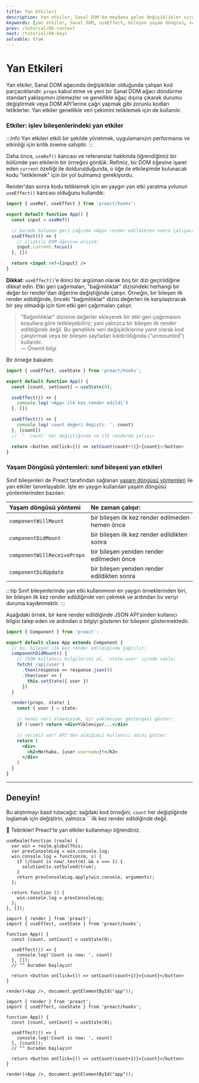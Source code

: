 ```yaml
---
title: Yan Etkileri
description: Yan etkiler, Sanal DOM'da meydana gelen değişiklikler sırasında tetiklenen önemli kod parçacıklarıdır. Bu makalede, işlev bileşenleri ve sınıf bileşenlerinde yan etkilerin nasıl yönetileceğini öğrenin.
keywords: [yan etkiler, Sanal DOM, useEffect, bileşen yaşam döngüsü, veri çekme, Preact]
prev: /tutorial/06-context
next: /tutorial/08-keys
solvable: true
---
```


# Yan Etkileri

Yan etkiler, Sanal DOM ağacında değişiklikler olduğunda çalışan kod parçacıklarıdır. `props` kabul etme ve yeni bir Sanal DOM ağacı döndürme standart yaklaşımını izlemezler ve genellikle ağaç dışına çıkarak durumu değiştirmek veya DOM API'lerine çağrı yapmak gibi zorunlu kodları tetiklerler. Yan etkiler genellikle veri çekimini tetiklemek için de kullanılır.

### Etkiler: işlev bileşenlerindeki yan etkiler

:::info
Yan etkileri etkili bir şekilde yönetmek, uygulamanızın performansı ve etkinliği için kritik öneme sahiptir.
:::

Daha önce, `useRef()` kancası ve referanslar hakkında öğrendiğimiz bir bölümde yan etkilerin bir örneğini gördük. Refimiz, bir DOM öğesine işaret eden `current` özelliği ile doldurulduğunda, o öğe ile etkileşimde bulunacak kodu "tetiklemek" için bir yol bulmamız gerekiyordu.

Render'dan sonra kodu tetiklemek için en yaygın yan etki yaratma yolunun `useEffect()` kancası olduğunu kullandık:

```jsx
import { useRef, useEffect } from 'preact/hooks';

export default function App() {
  const input = useRef()

  // burada bulunan geri çağırma <App> render edildikten sonra çalışacak:
  useEffect(() => {
    // ilişkili DOM öğesine erişim:
    input.current.focus()
  }, [])

  return <input ref={input} />
}
```

**Dikkat**: `useEffect()`'e ikinci bir argüman olarak boş bir dizi geçirildiğine dikkat edin. Etki geri çağırmaları, "bağımlılıklar" dizisindeki herhangi bir değer bir render'dan diğerine değiştiğinde çalışır. Örneğin, bir bileşen ilk render edildiğinde, önceki "bağımlılıklar" dizisi değerleri ile karşılaştıracak bir şey olmadığı için tüm etki geri çağırmaları çalışır.

> "Bağımlılıklar" dizisine değerler ekleyerek bir etki geri çağırmasını koşullara göre tetikleyebiliriz; yani yalnızca bir bileşen ilk render edildiğinde değil. Bu genellikle veri değişikliklerine yanıt olarak kod çalıştırmak veya bir bileşen sayfadan kaldırıldığında ("unmounted") kullanılır.  
> — Önemli bilgi

Bir örneğe bakalım:

```js
import { useEffect, useState } from 'preact/hooks';

export default function App() {
  const [count, setCount] = useState(0);

  useEffect(() => {
    console.log('<App> ilk kez render edildi')
  }, [])

  useEffect(() => {
    console.log('count değeri değişti: ', count)
  }, [count])
  //  ^ 'count' her değiştiğinde ve ilk renderda çalışır

  return <button onClick={() => setCount(count+1)}>{count}</button>
}
```

### Yaşam Döngüsü yöntemleri: sınıf bileşeni yan etkileri

Sınıf bileşenleri de Preact tarafından sağlanan [yaşam döngüsü yöntemleri] ile yan etkiler tanımlayabilir. İşte en yaygın kullanılan yaşam döngüsü yöntemlerinden bazıları:

| Yaşam döngüsü yöntemi | Ne zaman çalışır: |
|:---------------------|:-----------------|
| `componentWillMount` | bir bileşen ilk kez render edilmeden hemen önce |
| `componentDidMount`  | bir bileşen ilk kez render edildikten sonra |
| `componentWillReceiveProps` | bir bileşen yeniden render edilmeden önce |
| `componentDidUpdate` | bir bileşen yeniden render edildikten sonra |

:::tip
Sınıf bileşenlerinde yan etki kullanımının en yaygın örneklerinden biri, bir bileşen ilk kez render edildiğinde veri çekmek ve ardından bu veriyi duruma kaydetmektir.
:::

Aşağıdaki örnek, bir kere render edildiğinde JSON API'sinden kullanıcı bilgisi talep eden ve ardından o bilgiyi gösteren bir bileşeni göstermektedir.

```jsx
import { Component } from 'preact';

export default class App extends Component {
  // bu, bileşen ilk kez render edildiğinde çağrılır:
  componentDidMount() {
    // JSON kullanıcı bilgilerini al, 'state.user' içinde sakla:
    fetch('/api/user')
      .then(response => response.json())
      .then(user => {
        this.setState({ user })
      })
  }

  render(props, state) {
    const { user } = state;

    // henüz veri almadıysak, bir yükleniyor göstergesi göster:
    if (!user) return <div>Yükleniyor...</div>

    // verimiz var! API'den aldığımız kullanıcı adını göster:
    return (
      <div>
        <h2>Merhaba, {user.username}!</h2>
      </div>
    )
  }
}
```

---

## Deneyin!

Bu alıştırmayı basit tutacağız: sağdaki kod örneğini, `count` her değiştiğinde loglamak için değiştirin, yalnızca `` ilk kez render edildiğinde değil.


  🎉 Tebrikler!
  Preact'te yan etkiler kullanmayı öğrendiniz.



```js:setup
useRealm(function (realm) {
  var win = realm.globalThis;
  var prevConsoleLog = win.console.log;
  win.console.log = function(m, s) {
    if (/Count is now/.test(m) && s === 1) {
      solutionCtx.setSolved(true);
    }
    return prevConsoleLog.apply(win.console, arguments);
  };

  return function () {
    win.console.log = prevConsoleLog;
  };
}, []);
```


```jsx:repl-initial
import { render } from 'preact';
import { useEffect, useState } from 'preact/hooks';

function App() {
  const [count, setCount] = useState(0);

  useEffect(() => {
    console.log('Count is now: ', count)
  }, []);
  // ^^ buradan başlayın!

  return <button onClick={() => setCount(count+1)}>{count}</button>
}

render(<App />, document.getElementById("app"));
```

```jsx:repl-final
import { render } from 'preact';
import { useEffect, useState } from 'preact/hooks';

function App() {
  const [count, setCount] = useState(0);

  useEffect(() => {
    console.log('Count is now: ', count)
  }, [count]);
  // ^^ buradan başlayın!

  return <button onClick={() => setCount(count+1)}>{count}</button>
}

render(<App />, document.getElementById("app"));
```

[yaşam döngüsü yöntemleri]: /guide/v10/components#lifecycle-methods